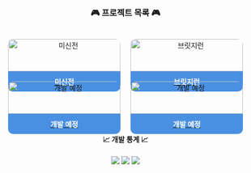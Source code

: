 <h3 align="center">🎮 프로젝트 목록 🎮</h3>
<div align="center" style="display: grid; grid-template-columns: repeat(2, 1fr); gap: 20px; max-width: 800px; margin: 0 auto; padding: 20px;">
  <!-- 미신전 -->
  <a href="https://github.com/genwo123/Y2S3_MISINJEON_CPP">
    <div style="position: relative;">
      <img src="https://github.com/user-attachments/assets/9dc3070c-b333-47b2-ae3f-4ed350cb9a65" alt="미신전" style="width: 100%; border-radius: 10px 10px 0 0;"/>
      <div style="background-color: #4a90e2; color: white; padding: 10px; text-align: center; border-radius: 0 0 10px 10px; font-weight: bold;">
        미신전
      </div>
    </div>
  </a>
  
  <!-- 브릿지런 -->
  <a href="#">
    <div style="position: relative;">
      <img src="https://github.com/user-attachments/assets/a2450ce0-f119-448d-891b-a2f2f9abd144" alt="브릿지런" style="width: 100%; border-radius: 10px 10px 0 0;"/>
      <div style="background-color: #4a90e2; color: white; padding: 10px; text-align: center; border-radius: 0 0 10px 10px; font-weight: bold;">
        브릿지런
      </div>
    </div>
  </a>

  <!-- 개발 예정 1 -->
  <a href="#">
    <div style="position: relative;">
      <img src="https://github.com/user-attachments/assets/a2450ce0-f119-448d-891b-a2f2f9abd144" alt="개발 예정" style="width: 100%; border-radius: 10px 10px 0 0;"/>
      <div style="background-color: #4a90e2; color: white; padding: 10px; text-align: center; border-radius: 0 0 10px 10px; font-weight: bold;">
        개발 예정
      </div>
    </div>
  </a>

  <!-- 개발 예정 2 -->
  <a href="#">
    <div style="position: relative;">
      <img src="https://github.com/user-attachments/assets/a2450ce0-f119-448d-891b-a2f2f9abd144" alt="개발 예정" style="width: 100%; border-radius: 10px 10px 0 0;"/>
      <div style="background-color: #4a90e2; color: white; padding: 10px; text-align: center; border-radius: 0 0 10px 10px; font-weight: bold;">
        개발 예정
      </div>
    </div>
  </a>
</div>

<div align="center">
  <h4>📈 개발 통계 📈</h4>
  <img src="https://img.shields.io/badge/Total_Projects-2-blue?style=for-the-badge" />
  <img src="https://img.shields.io/badge/Bugs_Fixed-Wait+-green?style=for-the-badge" />
  <img src="https://img.shields.io/badge/Git_Commits-Wait+-orange?style=for-the-badge" />
</div>
